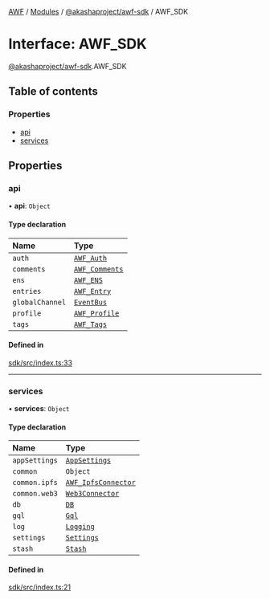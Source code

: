 [AWF](../README.md) / [Modules](../modules.md) / [@akashaproject/awf-sdk](../modules/akashaproject_awf_sdk.md) / AWF\_SDK

# Interface: AWF\_SDK

[@akashaproject/awf-sdk](../modules/akashaproject_awf_sdk.md).AWF_SDK

## Table of contents

### Properties

- [api](akashaproject_awf_sdk.AWF_SDK.md#api)
- [services](akashaproject_awf_sdk.AWF_SDK.md#services)

## Properties

### api

• **api**: `Object`

#### Type declaration

| Name | Type |
| :------ | :------ |
| `auth` | [`AWF_Auth`](../classes/akashaproject_awf_sdk._internal_.AWF_Auth.md) |
| `comments` | [`AWF_Comments`](../classes/akashaproject_awf_sdk._internal_.AWF_Comments.md) |
| `ens` | [`AWF_ENS`](../classes/akashaproject_awf_sdk._internal_.AWF_ENS.md) |
| `entries` | [`AWF_Entry`](../classes/akashaproject_awf_sdk._internal_.AWF_Entry.md) |
| `globalChannel` | [`EventBus`](../classes/akashaproject_awf_sdk._internal_.EventBus.md) |
| `profile` | [`AWF_Profile`](../classes/akashaproject_awf_sdk._internal_.AWF_Profile.md) |
| `tags` | [`AWF_Tags`](../classes/akashaproject_awf_sdk._internal_.AWF_Tags.md) |

#### Defined in

[sdk/src/index.ts:33](https://github.com/AKASHAorg/akasha-world-framework/blob/d81a7246/sdk/src/index.ts#L33)

___

### services

• **services**: `Object`

#### Type declaration

| Name | Type |
| :------ | :------ |
| `appSettings` | [`AppSettings`](../classes/akashaproject_awf_sdk._internal_.AppSettings.md) |
| `common` | `Object` |
| `common.ipfs` | [`AWF_IpfsConnector`](../classes/akashaproject_awf_sdk._internal_.AWF_IpfsConnector.md) |
| `common.web3` | [`Web3Connector`](../classes/akashaproject_awf_sdk._internal_.Web3Connector.md) |
| `db` | [`DB`](../classes/akashaproject_awf_sdk._internal_.DB.md) |
| `gql` | [`Gql`](../classes/akashaproject_awf_sdk._internal_.Gql.md) |
| `log` | [`Logging`](../classes/akashaproject_awf_sdk._internal_.Logging.md) |
| `settings` | [`Settings`](../classes/akashaproject_awf_sdk._internal_.Settings.md) |
| `stash` | [`Stash`](../classes/akashaproject_awf_sdk._internal_.Stash.md) |

#### Defined in

[sdk/src/index.ts:21](https://github.com/AKASHAorg/akasha-world-framework/blob/d81a7246/sdk/src/index.ts#L21)
